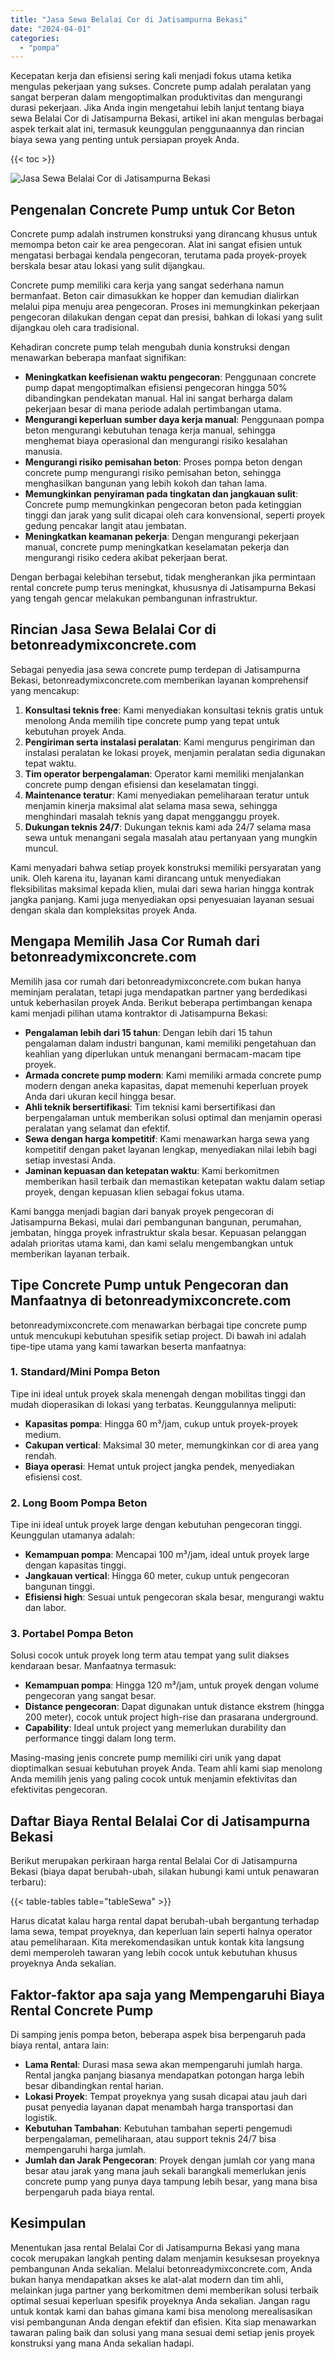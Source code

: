 ```yaml
---
title: "Jasa Sewa Belalai Cor di Jatisampurna Bekasi"
date: "2024-04-01"
categories: 
  - "pompa"
---
```


Kecepatan kerja dan efisiensi sering kali menjadi fokus utama ketika mengulas pekerjaan yang sukses. Concrete pump adalah peralatan yang sangat berperan dalam mengoptimalkan produktivitas dan mengurangi durasi pekerjaan. Jika Anda ingin mengetahui lebih lanjut tentang biaya sewa Belalai Cor di Jatisampurna Bekasi, artikel ini akan mengulas berbagai aspek terkait alat ini, termasuk keunggulan penggunaannya dan rincian biaya sewa yang penting untuk persiapan proyek Anda.

{{< toc >}}

![Jasa Sewa Belalai Cor di Jatisampurna Bekasi](https://betoncor8.github.io/pump/concrete-pump%20(1).png)

## Pengenalan Concrete Pump untuk Cor Beton

Concrete pump adalah instrumen konstruksi yang dirancang khusus untuk memompa beton cair ke area pengecoran. Alat ini sangat efisien untuk mengatasi berbagai kendala pengecoran, terutama pada proyek-proyek berskala besar atau lokasi yang sulit dijangkau.

Concrete pump memiliki cara kerja yang sangat sederhana namun bermanfaat. Beton cair dimasukkan ke hopper dan kemudian dialirkan melalui pipa menuju area pengecoran. Proses ini memungkinkan pekerjaan pengecoran dilakukan dengan cepat dan presisi, bahkan di lokasi yang sulit dijangkau oleh cara tradisional.

Kehadiran concrete pump telah mengubah dunia konstruksi dengan menawarkan beberapa manfaat signifikan:

- **Meningkatkan keefisienan waktu pengecoran**: Penggunaan concrete pump dapat mengoptimalkan efisiensi pengecoran hingga 50% dibandingkan pendekatan manual. Hal ini sangat berharga dalam pekerjaan besar di mana periode adalah pertimbangan utama.
- **Mengurangi keperluan sumber daya kerja manual**: Penggunaan pompa beton mengurangi kebutuhan tenaga kerja manual, sehingga menghemat biaya operasional dan mengurangi risiko kesalahan manusia.
- **Mengurangi risiko pemisahan beton**: Proses pompa beton dengan concrete pump mengurangi risiko pemisahan beton, sehingga menghasilkan bangunan yang lebih kokoh dan tahan lama.
- **Memungkinkan penyiraman pada tingkatan dan jangkauan sulit**: Concrete pump memungkinkan pengecoran beton pada ketinggian tinggi dan jarak yang sulit dicapai oleh cara konvensional, seperti proyek gedung pencakar langit atau jembatan.
- **Meningkatkan keamanan pekerja**: Dengan mengurangi pekerjaan manual, concrete pump meningkatkan keselamatan pekerja dan mengurangi risiko cedera akibat pekerjaan berat.

Dengan berbagai kelebihan tersebut, tidak mengherankan jika permintaan rental concrete pump terus meningkat, khususnya di Jatisampurna Bekasi yang tengah gencar melakukan pembangunan infrastruktur.

## Rincian Jasa Sewa Belalai Cor di betonreadymixconcrete.com

Sebagai penyedia jasa sewa concrete pump terdepan di Jatisampurna Bekasi, betonreadymixconcrete.com memberikan layanan komprehensif yang mencakup:

1. **Konsultasi teknis free**: Kami menyediakan konsultasi teknis gratis untuk menolong Anda memilih tipe concrete pump yang tepat untuk kebutuhan proyek Anda.
2. **Pengiriman serta instalasi peralatan**: Kami mengurus pengiriman dan instalasi peralatan ke lokasi proyek, menjamin peralatan sedia digunakan tepat waktu.
3. **Tim operator berpengalaman**: Operator kami memiliki menjalankan concrete pump dengan efisiensi dan keselamatan tinggi.
4. **Maintenance teratur**: Kami menyediakan pemeliharaan teratur untuk menjamin kinerja maksimal alat selama masa sewa, sehingga menghindari masalah teknis yang dapat mengganggu proyek.
5. **Dukungan teknis 24/7**: Dukungan teknis kami ada 24/7 selama masa sewa untuk menangani segala masalah atau pertanyaan yang mungkin muncul.

Kami menyadari bahwa setiap proyek konstruksi memiliki persyaratan yang unik. Oleh karena itu, layanan kami dirancang untuk menyediakan fleksibilitas maksimal kepada klien, mulai dari sewa harian hingga kontrak jangka panjang. Kami juga menyediakan opsi penyesuaian layanan sesuai dengan skala dan kompleksitas proyek Anda.

## Mengapa Memilih Jasa Cor Rumah dari betonreadymixconcrete.com

Memilih jasa cor rumah dari betonreadymixconcrete.com bukan hanya meminjam peralatan, tetapi juga mendapatkan partner yang berdedikasi untuk keberhasilan proyek Anda. Berikut beberapa pertimbangan kenapa kami menjadi pilihan utama kontraktor di Jatisampurna Bekasi:

- **Pengalaman lebih dari 15 tahun**: Dengan lebih dari 15 tahun pengalaman dalam industri bangunan, kami memiliki pengetahuan dan keahlian yang diperlukan untuk menangani bermacam-macam tipe proyek.
- **Armada concrete pump modern**: Kami memiliki armada concrete pump modern dengan aneka kapasitas, dapat memenuhi keperluan proyek Anda dari ukuran kecil hingga besar.
- **Ahli teknik bersertifikasi**: Tim teknisi kami bersertifikasi dan berpengalaman untuk memberikan solusi optimal dan menjamin operasi peralatan yang selamat dan efektif.
- **Sewa dengan harga kompetitif**: Kami menawarkan harga sewa yang kompetitif dengan paket layanan lengkap, menyediakan nilai lebih bagi setiap investasi Anda.
- **Jaminan kepuasan dan ketepatan waktu**: Kami berkomitmen memberikan hasil terbaik dan memastikan ketepatan waktu dalam setiap proyek, dengan kepuasan klien sebagai fokus utama.

Kami bangga menjadi bagian dari banyak proyek pengecoran di Jatisampurna Bekasi, mulai dari pembangunan bangunan, perumahan, jembatan, hingga proyek infrastruktur skala besar. Kepuasan pelanggan adalah prioritas utama kami, dan kami selalu mengembangkan untuk memberikan layanan terbaik.

## Tipe Concrete Pump untuk Pengecoran dan Manfaatnya di betonreadymixconcrete.com

betonreadymixconcrete.com menawarkan berbagai tipe concrete pump untuk mencukupi kebutuhan spesifik setiap project. Di bawah ini adalah tipe-tipe utama yang kami tawarkan beserta manfaatnya:

### 1\. Standard/Mini Pompa Beton

Tipe ini ideal untuk proyek skala menengah dengan mobilitas tinggi dan mudah dioperasikan di lokasi yang terbatas. Keunggulannya meliputi:

- **Kapasitas pompa**: Hingga 60 m³/jam, cukup untuk proyek-proyek medium.
- **Cakupan vertical**: Maksimal 30 meter, memungkinkan cor di area yang rendah.
- **Biaya operasi**: Hemat untuk project jangka pendek, menyediakan efisiensi cost.

### 2\. Long Boom Pompa Beton

Tipe ini ideal untuk proyek large dengan kebutuhan pengecoran tinggi. Keunggulan utamanya adalah:

- **Kemampuan pompa**: Mencapai 100 m³/jam, ideal untuk proyek large dengan kapasitas tinggi.
- **Jangkauan vertical**: Hingga 60 meter, cukup untuk pengecoran bangunan tinggi.
- **Efisiensi high**: Sesuai untuk pengecoran skala besar, mengurangi waktu dan labor.

### 3\. Portabel Pompa Beton

Solusi cocok untuk proyek long term atau tempat yang sulit diakses kendaraan besar. Manfaatnya termasuk:

- **Kemampuan pompa**: Hingga 120 m³/jam, untuk proyek dengan volume pengecoran yang sangat besar.
- **Distance pengecoran**: Dapat digunakan untuk distance ekstrem (hingga 200 meter), cocok untuk project high-rise dan prasarana underground.
- **Capability**: Ideal untuk project yang memerlukan durability dan performance tinggi dalam long term.

Masing-masing jenis concrete pump memiliki ciri unik yang dapat dioptimalkan sesuai kebutuhan proyek Anda. Team ahli kami siap menolong Anda memilih jenis yang paling cocok untuk menjamin efektivitas dan efektivitas pengecoran.

## Daftar Biaya Rental Belalai Cor di Jatisampurna Bekasi

Berikut merupakan perkiraan harga rental Belalai Cor di Jatisampurna Bekasi (biaya dapat berubah-ubah, silakan hubungi kami untuk penawaran terbaru):

{{< table-tables table="tableSewa" >}}

Harus dicatat kalau harga rental dapat berubah-ubah bergantung terhadap lama sewa, tempat proyeknya, dan keperluan lain seperti halnya operator atau pemeliharaan. Kita merekomendasikan untuk kontak kita langsung demi memperoleh tawaran yang lebih cocok untuk kebutuhan khusus proyeknya Anda sekalian.

## Faktor-faktor apa saja yang Mempengaruhi Biaya Rental Concrete Pump

Di samping jenis pompa beton, beberapa aspek bisa berpengaruh pada biaya rental, antara lain:

- **Lama Rental**: Durasi masa sewa akan mempengaruhi jumlah harga. Rental jangka panjang biasanya mendapatkan potongan harga lebih besar dibandingkan rental harian.
- **Lokasi Proyek**: Tempat proyeknya yang susah dicapai atau jauh dari pusat penyedia layanan dapat menambah harga transportasi dan logistik.
- **Kebutuhan Tambahan**: Kebutuhan tambahan seperti pengemudi berpengalaman, pemeliharaan, atau support teknis 24/7 bisa mempengaruhi harga jumlah.
- **Jumlah dan Jarak Pengecoran**: Proyek dengan jumlah cor yang mana besar atau jarak yang mana jauh sekali barangkali memerlukan jenis concrete pump yang punya daya tampung lebih besar, yang mana bisa berpengaruh pada biaya rental.

## Kesimpulan

Menentukan jasa rental Belalai Cor di Jatisampurna Bekasi yang mana cocok merupakan langkah penting dalam menjamin kesuksesan proyeknya pembangunan Anda sekalian. Melalui betonreadymixconcrete.com, Anda bukan hanya mendapatkan akses ke alat-alat modern dan tim ahli, melainkan juga partner yang berkomitmen demi memberikan solusi terbaik optimal sesuai keperluan spesifik proyeknya Anda sekalian. Jangan ragu untuk kontak kami dan bahas gimana kami bisa menolong merealisasikan visi pembangunan Anda dengan efektif dan efisien. Kita siap menawarkan tawaran paling baik dan solusi yang mana sesuai demi setiap jenis proyek konstruksi yang mana Anda sekalian hadapi.
